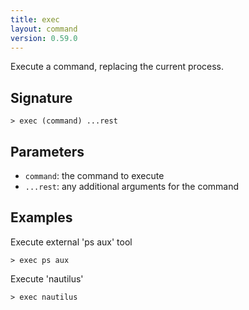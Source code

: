 ```yaml
---
title: exec
layout: command
version: 0.59.0
---
```


Execute a command, replacing the current process.

## Signature

```> exec (command) ...rest```

## Parameters

 -  `command`: the command to execute
 -  `...rest`: any additional arguments for the command

## Examples

Execute external 'ps aux' tool
```shell
> exec ps aux
```

Execute 'nautilus'
```shell
> exec nautilus
```
